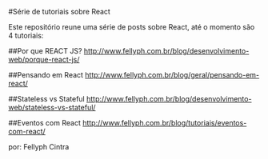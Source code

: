 #Série de tutoriais sobre React

Este repositório reune uma série de posts sobre React, até o momento são 4 tutoriais:

##Por que REACT JS?
http://www.fellyph.com.br/blog/desenvolvimento-web/porque-react-js/

##Pensando em React
http://www.fellyph.com.br/blog/geral/pensando-em-react/

##Stateless vs Stateful
http://www.fellyph.com.br/blog/desenvolvimento-web/stateless-vs-stateful/

##Eventos com React
http://www.fellyph.com.br/blog/tutoriais/eventos-com-react/


por: Fellyph Cintra
